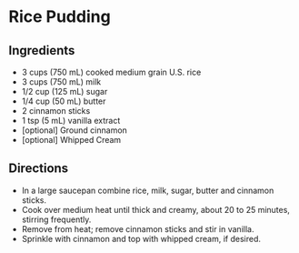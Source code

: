 # Rice Pudding

## Ingredients
* 3 cups (750 mL) cooked medium grain U.S. rice
* 3 cups (750 mL) milk
* 1/2 cup (125 mL) sugar
* 1/4 cup (50 mL) butter
* 2 cinnamon sticks
* 1 tsp (5 mL) vanilla extract
* [optional] Ground cinnamon 
* [optional] Whipped Cream 

## Directions
* In a large saucepan combine rice, milk, sugar, butter and cinnamon sticks.
* Cook over medium heat until thick and creamy, about 20 to 25 minutes, stirring frequently.
* Remove from heat; remove cinnamon sticks and stir in vanilla.
* Sprinkle with cinnamon and top with whipped cream, if desired.
